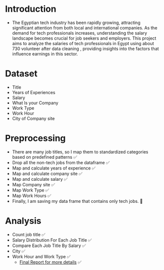 
# Introduction
- The Egyptian tech industry has been rapidly growing, attracting significant attention from both local and international companies. As the demand for tech professionals increases, understanding the salary landscape becomes crucial for job seekers and employers. This project aims to analyze the salaries of tech professionals in Egypt using about 730 volunteer after data cleaning , providing insights into the factors that influence earnings in this sector.

# Dataset
- Title	
- Years of Experiences 
- Salary	
- What Is your Company
- Work Type
- Work Hour
- City of Company site

# Preprocessing
- There are many job titles, so I map them to standardized categories based on predefined patterns ✅
- Drop all the non-tech jobs from the dataframe ✅
- Map and calculate years of experience ✅
- Map and calculate company site ✅
- Map and calculate salary ✅
- Map Company site ✅
- Map Work Type ✅
- Map Work Hours ✅
- Finally, I am saving my data frame that contains only tech jobs. 💯
# Analysis 
- Count job title ✅
- Salary Distribution For Each Job Title ✅
- Compare Each Job Title By Salary ✅
- City ✅
- Work Hour and Work Type ✅ 
  - [Final Report for more details](https://docs.google.com/presentation/d/1WRLzagpyuFu26ajnRjplfZ-9h4w7Jjhf/edit?usp=drive_link&ouid=102165771011244956232&rtpof=true&sd=true) ✅




